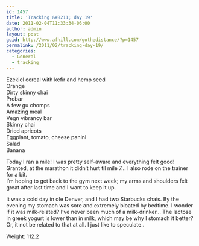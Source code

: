 ```yaml
---
id: 1457
title: 'Tracking &#8211; day 19'
date: 2011-02-04T11:33:34-06:00
author: admin
layout: post
guid: http://www.afhill.com/gothedistance/?p=1457
permalink: /2011/02/tracking-day-19/
categories:
  - General
  - tracking
---
```

Ezekiel cereal with kefir and hemp seed  
Orange  
Dirty skinny chai  
Probar  
A few gu chomps  
Amazing meal  
Vegn vibrancy bar  
Skinny chai  
Dried apricots  
Eggplant, tomato, cheese panini  
Salad  
Banana

Today I ran a mile! I was pretty self-aware and everything felt good! Granted, at the marathon it didn&#8217;t hurt til mile 7&#8230; I also rode on the trainer for a bit.  
I&#8217;m hoping to get back to the gym next week; my arms and shoulders felt great after last time and I want to keep it up.

It was a cold day in ole Denver, and I had two Starbucks chais. By the evening my stomach was sore and extremely bloated by bedtime. I wonder if it was milk-related? I&#8217;ve never been much of a milk-drinker&#8230; The lactose in greek yogurt is lower than in milk, which may be why I stomach it better?  
Or, it not be related to that at all. I just like to speculate..

Weight: 112.2